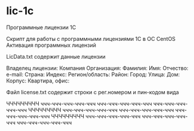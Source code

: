 # lic-1c
Программные лицензии 1С

Скрипт для работы с программными лицензиями 1С в ОС CentOS
Активация программных лицензий

LicData.txt содержит данные лицензии

Владелец лицензии: Компания
Организация: 
Фамилия: 
Имя: 
Отчество: 
e-mail: 
Страна: 
Индекс: 
Регион/область: 
Район: 
Город: 
Улица: 
Дом: 
Корпус: 
Квартира, офис: 

Файл license.txt содержит строки с рег.номером и пин-кодом вида

ЧЧЧЧЧЧЧЧЧ   ччч-ччч-ччч-ччч-ччч  ччч-ччч-ччч-ччч-ччч  ччч-ччч-ччч-ччч-ччч
ЧЧЧЧЧЧЧЧЧ   ччч-ччч-ччч-ччч-ччч  ччч-ччч-ччч-ччч-ччч  ччч-ччч-ччч-ччч-ччч
ЧЧЧЧЧЧЧЧЧ   ччч-ччч-ччч-ччч-ччч  ччч-ччч-ччч-ччч-ччч  ччч-ччч-ччч-ччч-ччч
